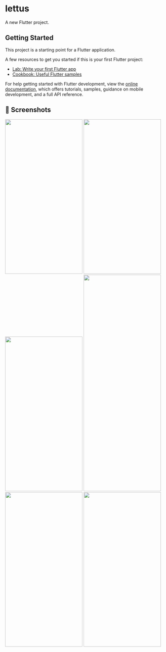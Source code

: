 # lettus

A new Flutter project.

## Getting Started

This project is a starting point for a Flutter application.

A few resources to get you started if this is your first Flutter project:

- [Lab: Write your first Flutter app](https://docs.flutter.dev/get-started/codelab)
- [Cookbook: Useful Flutter samples](https://docs.flutter.dev/cookbook)

For help getting started with Flutter development, view the
[online documentation](https://docs.flutter.dev/), which offers tutorials,
samples, guidance on mobile development, and a full API reference.

## 📱 Screenshots

<p align="center">
  <img src="https://github.com/user-attachments/assets/4d107db8-17bc-4310-b023-dd983349dc42" width="250" height="500" />
  <img src="https://github.com/user-attachments/assets/322801a8-4335-4fcc-a2ad-a00039aa657b" width="250" height="500" />
  <img src="https://github.com/user-attachments/assets/2c33ab9c-1517-41d4-940e-fb63d5d6cfe9" width="250" height="500" />
  <img src="https://github.com/user-attachments/assets/f69519d1-517b-445d-82cc-342205cb5f10" width="250" height="700" />
  <img src="https://github.com/user-attachments/assets/151295b0-47ef-47da-91e8-c45f61099e72" width="250" height="500" />
  <img src="https://github.com/user-attachments/assets/10ee9c36-56a2-4207-a05e-e57757b60189" width="250" height="500" />
</p>


